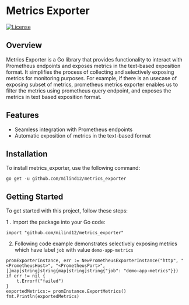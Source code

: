 # Metrics Exporter

[![License](https://img.shields.io/badge/license-MIT-blue.svg)](https://opensource.org/licenses/MIT)

## Overview

Metrics Exporter is a Go library that provides functionality to interact with Prometheus endpoints and exposes metrics in the text-based exposition format. It simplifies the process of collecting and selectively exposing metrics for monitoring purposes. For example, if there is an usecase of exposing subset of metrics, prometheus metrics exporter enables us to filter the metrics using prometheus query endpoint, and exposes the metrics in text based exposition format.

## Features

- Seamless integration with Prometheus endpoints
- Automatic exposition of metrics in the text-based format

## Installation

To install metrics_exporter, use the following command:

```shell
go get -u github.com/milind12/metrics_exporter
```

## Getting Started

To get started with this project, follow these steps:

1 . Import the package into your Go code:

```
import "github.com/milind12/metrics_exporter"
```

2.  Following code example demonstrates selectively exposing metrics which have label `job` with value `demo-app-metrics`

```
promExporterInstance, err := NewPrometheusExporterInstance("http", "<PrometheusHost>", "<PrometheusPort>", []map[string]string{map[string]string{"job": "demo-app-metrics"}})
if err != nil {
    t.Errorf("failed")
}
exportedMetrics:= promInstance.ExportMetrics()
fmt.Println(exportedMetrics)
```

